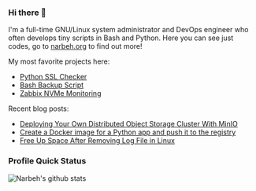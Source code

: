 ### Hi there 👋

I'm a full-time GNU/Linux system administrator and DevOps engineer who often develops tiny scripts in Bash and Python.
Here you can see just codes, go to [narbeh.org](https://narbeh.org) to find out more!

My most favorite projects here:
  * [Python SSL Checker](https://github.com/narbehaj/ssl-checker)
  * [Bash Backup Script](https://github.com/narbehaj/bash-backup)
  * [Zabbix NVMe Monitoring](https://github.com/narbehaj/zabbix-nvme)

Recent blog posts:
  * [Deploying Your Own Distributed Object Storage Cluster With MinIO](https://narbeh.org/blog/deploying-your-own-distributed-object-storage-cluster-with-minio/)
  * [Create a Docker image for a Python app and push it to the registry](https://narbeh.org/blog/create-a-docker-image-for-a-python-app-and-push-it-to-the-registry/)
  * [Free Up Space After Removing Log File in Linux](https://narbeh.org/blog/free-up-space-after-removing-log-file-in-linux/)

### Profile Quick Status
![Narbeh's github stats](https://github-readme-stats.vercel.app/api?username=narbehaj&show_icons=true&theme=dark)
